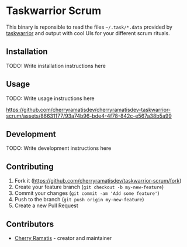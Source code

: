 # Taskwarrior Scrum

This binary is reponsible to read the files `~/.task/*.data` provided by [taskwarrior](https://taskwarrior.org/) and output with cool UIs for your different scrum rituals.

## Installation

TODO: Write installation instructions here

## Usage

TODO: Write usage instructions here


https://github.com/cherryramatisdev/cherryramatisdev-taskwarrior-scrum/assets/86631177/93a74b96-bde4-4f78-842c-e567a38b5a99



## Development

TODO: Write development instructions here

## Contributing

1. Fork it (<https://github.com/cherryramatisdev/taskwarrior-scrum/fork>)
2. Create your feature branch (`git checkout -b my-new-feature`)
3. Commit your changes (`git commit -am 'Add some feature'`)
4. Push to the branch (`git push origin my-new-feature`)
5. Create a new Pull Request

## Contributors

- [Cherry Ramatis](https://github.com/cherryramatisdev) - creator and maintainer
